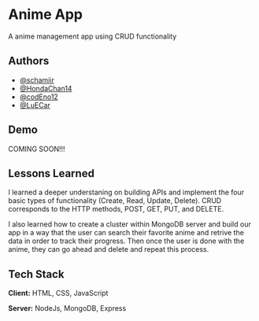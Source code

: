 # Anime App

A anime management app using CRUD functionality


## Authors

- [@schamiir](https://www.github.com/schamiir)
- [@HondaChan14](https://www.github.com/HondaChan14)
- [@codEno12](https://www.github.com/codEno12)
- [@LuECar](https://www.github.com/LuECar)



## Demo

COMING SOON!!!


## Lessons Learned


I learned a deeper understaning on building APIs and implement the four basic types of functionality (Create, Read, Update, Delete). CRUD corresponds to the HTTP methods, POST, GET, PUT, and DELETE.

I also learned how to create a cluster within MongoDB server and build our app in a way that the user can search their favorite anime and retrive the data in order to track their progress. Then once the user is done with the anime, they can go ahead and delete and repeat this process.
## Tech Stack

**Client:** HTML, CSS, JavaScript

**Server:** NodeJs, MongoDB, Express